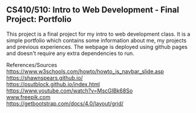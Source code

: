 ## CS410/510: Intro to Web Development - Final Project: Portfolio

This project is a final project for my intro to web development class.
It is a simple portfolio which contains some information about me, my projects
and previous experiences. The webpage is deployed using github pages and
doesn't require any extra dependencies to run.

References/Sources
https://www.w3schools.com/howto/howto_js_navbar_slide.asp  
https://shawnspears.github.io/  
https://psutblock.github.io/index.html  
https://www.youtube.com/watch?v=MscGIBk68So  
www.freepik.com  
https://getbootstrap.com/docs/4.0/layout/grid/
